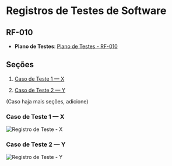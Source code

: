 # Registros de Testes de Software

## RF-010

* **Plano de Testes**: [Plano de Testes - RF-010](../../Planos%20de%20teste/RF-010/README.MD)

## Seções

1. [Caso de Teste 1 — X](#caso-de-teste-1--x)

2. [Caso de Teste 2 — Y](#caso-de-teste-2--y)

(Caso haja mais seções, adicione)

###  Caso de Teste 1 — X

![Registro de Teste - X](../../../img/Registros%20de%20Testes//X.jpg)

###  Caso de Teste 2 — Y

![Registro de Teste - Y](../../../img/Registros%20de%20Testes//Y.jpg)

